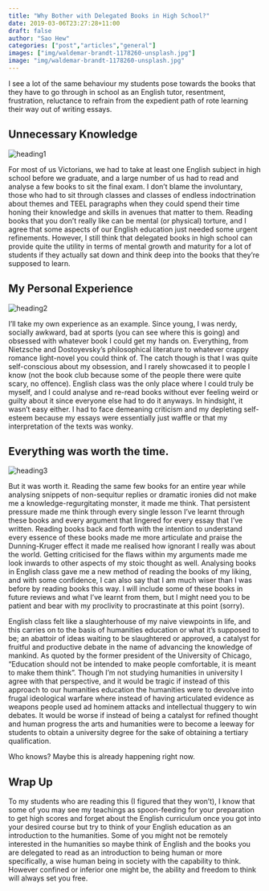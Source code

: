 ```yaml
---
title: "Why Bother with Delegated Books in High School?"
date: 2019-03-06T23:27:28+11:00
draft: false
author: "Sao Hew"
categories: ["post","articles","general"]
images: ["img/waldemar-brandt-1178260-unsplash.jpg"]
image: "img/waldemar-brandt-1178260-unsplash.jpg"
---
```


I see a lot of the same behaviour my students pose towards the books that they have to go through in school as an English tutor, resentment, frustration, reluctance to refrain from the expedient path of rote learning their way out of writing essays.

## Unnecessary Knowledge

![heading1](/inline/heading-gifs/saoyangsecond.gif)

For most of us Victorians, we had to take at least one English subject in high school before we graduate, and a large number of us had to read and analyse a few books to sit the final exam. I don’t blame the involuntary, those who had to sit through classes and classes of endless indoctrination about themes and TEEL paragraphs when they could spend their time honing their knowledge and skills in avenues that matter to them. Reading books that you don’t really like can be mental (or physical) torture, and I agree that some aspects of our English education just needed some urgent refinements. However, I still think that delegated books in high school can provide quite the utility in terms of mental growth and maturity for a lot of students if they actually sat down and think deep into the books that they’re supposed to learn.

## My Personal Experience

![heading2](/inline/heading-gifs/saoyangsecond2.gif)

I’ll take my own experience as an example. Since young, I was nerdy, socially awkward, bad at sports (you can see where this is going) and obsessed with whatever book I could get my hands on. Everything, from Nietzsche and Dostoyevsky’s philosophical literature to whatever crappy romance light-novel you could think of. The catch though is that I was quite self-conscious about my obsession, and I rarely showcased it to people I know (not the book club because some of the people there were quite scary, no offence). English class was the only place where I could truly be myself, and I could analyse and re-read books without ever feeling weird or guilty about it since everyone else had to do it anyways. In hindsight, it wasn’t easy either. I had to face demeaning criticism and my depleting self-esteem because my essays were essentially just waffle or that my interpretation of the texts was wonky.

## Everything was worth the time.

![heading3](/inline/heading-gifs/saoyangsecond3.gif)

But it was worth it. Reading the same few books for an entire year while analysing snippets of non-sequitur replies or dramatic ironies did not make me a knowledge-regurgitating monster, it made me think. That persistent pressure made me think through every single lesson I’ve learnt through these books and every argument that lingered for every essay that I’ve written. Reading books back and forth with the intention to understand every essence of these books made me more articulate and praise the Dunning-Kruger effect it made me realised how ignorant I really was about the world. Getting criticised for the flaws within my arguments made me look inwards to other aspects of my stoic thought as well. Analysing books in English class gave me a new method of reading the books of my liking, and with some confidence, I can also say that I am much wiser than I was before by reading books this way. I will include some of these books in future reviews and what I’ve learnt from them, but I might need you to be patient and bear with my proclivity to procrastinate at this point (sorry).

English class felt like a slaughterhouse of my naive viewpoints in life, and this carries on to the basis of humanities education or what it’s supposed to be; an abattoir of ideas waiting to be slaughtered or approved, a catalyst for fruitful and productive debate in the name of advancing the knowledge of mankind. As quoted by the former president of the University of Chicago, “Education should not be intended to make people comfortable, it is meant to make them think”. Though I’m not studying humanities in university I agree with that perspective, and it would be tragic if instead of this approach to our humanities education the humanities were to devolve into frugal ideological warfare where instead of having articulated evidence as weapons people used ad hominem attacks and intellectual thuggery to win debates. It would be worse if instead of being a catalyst for refined thought and human progress the arts and humanities were to become a leeway for students to obtain a university degree for the sake of obtaining a tertiary qualification.

Who knows? Maybe this is already happening right now.

## Wrap Up

To my students who are reading this (I figured that they won’t), I know that some of you may see my teachings as spoon-feeding for your preparation to get high scores and forget about the English curriculum once you got into your desired course but try to think of your English education as an introduction to the humanities. Some of you might not be remotely interested in the humanities so maybe think of English and the books you are delegated to read as an introduction to being human or more specifically, a wise human being in society with the capability to think. However confined or inferior one might be, the ability and freedom to think will always set you free.

